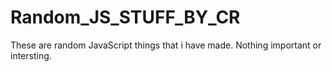 # Random_JS_STUFF_BY_CR
These are random JavaScript things that i have made. Nothing important or intersting.
